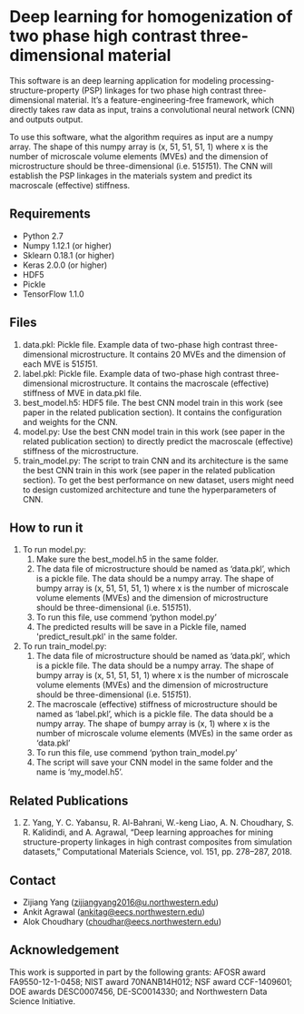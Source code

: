 # Deep learning for homogenization of two phase high contrast three-dimensional material 
This software is an deep learning application for modeling processing-structure-property (PSP) linkages for two phase high contrast three-dimensional material. It’s a feature-engineering-free framework, which directly takes raw data as input, trains a convolutional neural network (CNN) and outputs output. 

To use this software, what the algorithm requires as input are a numpy array. The shape of this numpy array is (x, 51, 51, 51, 1) where x is the number of microscale volume elements (MVEs) and the dimension of microstructure should be three-dimensional (i.e. 51*51*51). The CNN will establish the PSP linkages in the materials system and predict its macroscale (effective) stiffness.

## Requirements ##
* Python 2.7
* Numpy 1.12.1 (or higher)
* Sklearn 0.18.1 (or higher)
* Keras 2.0.0 (or higher)
* HDF5
* Pickle
* TensorFlow 1.1.0

## Files ##
1. data.pkl: Pickle file. Example data of two-phase high contrast three-dimensional microstructure. It contains 20 MVEs and the dimension of each MVE is 51*51*51.
2. label.pkl: Pickle file. Example data of two-phase high contrast three-dimensional microstructure. It contains the macroscale (effective) stiffness of MVE in data.pkl file. 
3. best_model.h5: HDF5 file. The best CNN model train in this work (see paper in the related publication section). It contains the configuration and weights for the CNN.
4. model.py: Use the best CNN model train in this work (see paper in the related publication section) to directly predict the macroscale (effective) stiffness of the microstructure. 
5. train_model.py: The script to train CNN and its architecture is the same the best CNN train in this work (see paper in the related publication section). To get the best performance on new dataset, users might need to design customized architecture and tune the hyperparameters of CNN.

## How to run it
1. To run model.py: 
	1. Make sure the best_model.h5 in the same folder.
	2. The data file of microstructure should be named as ‘data.pkl’, which is a pickle file. The data should be a numpy array. The shape of bumpy array is (x, 51, 51, 51, 1) where x is the number of microscale volume elements (MVEs) and the dimension of microstructure should be three-dimensional (i.e. 51*51*51). 
	3. To run this file, use commend ‘python model.py’
	4. The predicted results will be save in a Pickle file, named 'predict_result.pkl' in the same folder. 
1. To run train_model.py: 
	1. The data file of microstructure should be named as ‘data.pkl’, which is a pickle file. The data should be a numpy array. The shape of bumpy array is (x, 51, 51, 51, 1) where x is the number of microscale volume elements (MVEs) and the dimension of microstructure should be three-dimensional (i.e. 51*51*51). 
	2. The macroscale (effective) stiffness of microstructure should be named as ‘label.pkl’, which is a pickle file. The data should be a numpy array. The shape of bumpy array is (x, 1) where x is the number of microscale volume elements (MVEs) in the same order as ‘data.pkl’
	3. To run this file, use commend ‘python train_model.py’
	4. The script will save your CNN model in the same folder and the name is ‘my_model.h5’.

## Related Publications ##
1. Z. Yang, Y. C. Yabansu, R. Al-Bahrani, W.-keng Liao, A. N. Choudhary, S. R. Kalidindi, and A. Agrawal, “Deep learning approaches for mining structure-property linkages in high contrast composites from simulation datasets,” Computational Materials Science, vol. 151, pp. 278–287, 2018.

## Contact
* Zijiang Yang (zijiangyang2016@u.northwestern.edu)
* Ankit Agrawal (ankitag@eecs.northwestern.edu)
* Alok Choudhary (choudhar@eecs.northwestern.edu)

## Acknowledgement
This work is supported in part by the following grants: AFOSR award FA9550-12-1-0458; NIST award 70NANB14H012; NSF award CCF-1409601; DOE awards DESC0007456, DE-SC0014330; and Northwestern Data Science Initiative.

